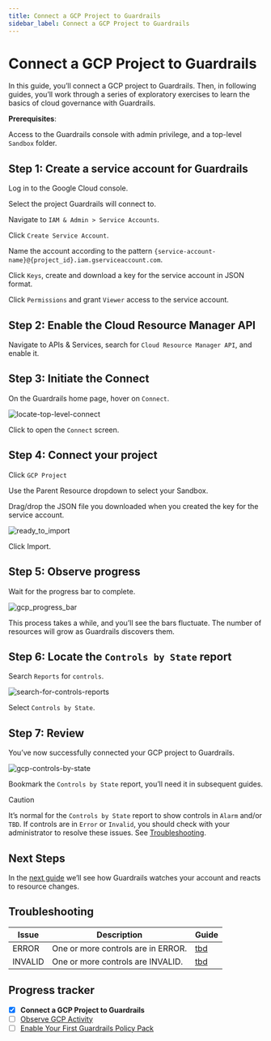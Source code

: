 ```yaml
---
title: Connect a GCP Project to Guardrails
sidebar_label: Connect a GCP Project to Guardrails
---
```



# Connect a GCP Project to Guardrails

In this guide, you’ll connect a GCP project to Guardrails. Then, in following guides, you’ll work through a series of exploratory exercises to learn the basics of cloud governance with Guardrails.

**Prerequisites**:

Access to the Guardrails console with admin privilege, and a top-level `Sandbox` folder.

## Step 1: Create a service account for Guardrails

Log in to the Google Cloud console.  
  
Select the project Guardrails will connect to.  
  
Navigate to `IAM & Admin > Service Accounts`.  
  
Click `Create Service Account`.  
  
Name the account according to the pattern `{service-account-name}@{project_id}.iam.gserviceaccount.com`.

Click `Keys`, create and download a key for the service account in JSON format.  
  
Click `Permissions` and grant `Viewer` access to the service account.  


## Step 2: Enable the Cloud Resource Manager API

Navigate to APIs & Services, search for `Cloud Resource Manager API`, and enable it.

## Step 3: Initiate the Connect

  
On the Guardrails home page, hover on `Connect`.  
<p><img alt="locate-top-level-connect" src="/images/docs/guardrails/getting-started/getting-started-gcp/connect-a-project/locate-top-level-connect.png"/></p>

Click to open the `Connect` screen.

## Step 4: Connect your project

Click `GCP Project`  
  
Use the Parent Resource dropdown to select your Sandbox.

  
Drag/drop the JSON file you downloaded when you created the key for the service account.
<p><img alt="ready_to_import" src="/images/docs/guardrails/getting-started/getting-started-gcp/connect-a-project/ready-to-import.png"/></p>  
  


Click Import.  


## Step 5: Observe progress

  
Wait for the progress bar to complete.
<p><img alt="gcp_progress_bar" src="/images/docs/guardrails/getting-started/getting-started-gcp/connect-a-project/gcp-progress-bar.png"/></p>  
  
This process takes a while, and you’ll see the bars fluctuate. The number of resources will grow as Guardrails discovers them.

## Step 6: Locate the `Controls by State` report

Search `Reports` for `controls`.  
<p><img alt="search-for-controls-reports" src="/images/docs/guardrails/getting-started/getting-started-gcp/connect-a-project/search-for-controls-reports.png"/></p>  
  
Select `Controls by State`.  
  


## Step 7: Review

You’ve now successfully connected your GCP project to Guardrails.
<p><img alt="gcp-controls-by-state" src="/images/docs/guardrails/getting-started/getting-started-gcp/connect-a-project/gcp-controls-by-state.png"/></p>

Bookmark the `Controls by State` report, you’ll need it in subsequent guides.

> [!CAUTION]
> It’s normal for the `Controls by State` report to show controls in `Alarm` and/or `TBD`. If controls are in `Error` or `Invalid`, you should check with your administrator to resolve these issues. See [Troubleshooting](#troubleshooting).

## Next Steps

In the [next guide](/guardrails/docs/getting-started/getting-started-gcp/observe-gcp-activity) we’ll see how Guardrails watches your account and reacts to resource changes.  
  


## Troubleshooting

| Issue | Description | Guide |
|--|--|--|
| ERROR | One or more controls are in ERROR. | [tbd]() |
| INVALID | One or more controls are INVALID. | [tbd]() |


## Progress tracker

- [x] **Connect a GCP Project to Guardrails**
- [ ] [Observe GCP Activity](path)
- [ ] [Enable Your First Guardrails Policy Pack](path)
